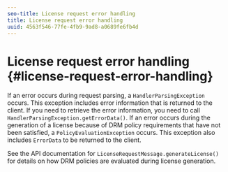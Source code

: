 ```yaml
---
seo-title: License request error handling
title: License request error handling
uuid: 4563f546-77fe-4fb9-9ad8-a0689fe6fb4d
---
```


# License request error handling {#license-request-error-handling}

If an error occurs during request parsing, a `HandlerParsingException` occurs. This exception includes error information that is returned to the client. If you need to retrieve the error information, you need to call `HandlerParsingException.getErrorData()`. If an error occurs during the generation of a license because of DRM policy requirements that have not been satisfied, a `PolicyEvaluationException` occurs. This exception also includes `ErrorData` to be returned to the client.

See the API documentation for `LicenseRequestMessage.generateLicense()` for details on how DRM policies are evaluated during license generation. 
